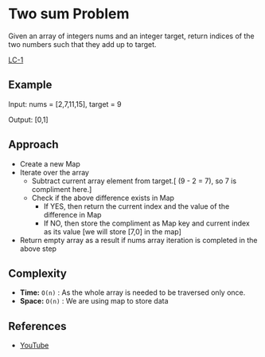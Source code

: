 # Two sum Problem
 Given an array of integers nums and an integer target, return indices of the two numbers such that they add up to target.

  [LC-1](https://leetcode.com/problems/two-sum/)

## Example

Input: nums = [2,7,11,15], target = 9

Output: [0,1]

## Approach
- Create a new Map
- Iterate over the array
  - Subtract current array element from target.[ (9 - 2 = 7), so 7 is compliment here.]
  - Check if the above difference exists in Map
    - If YES, then return the current index and the value of the difference in Map
    - If NO, then store the compliment as Map key and current index as its value [we will store [7,0] in the map]
- Return empty array as a result if nums array iteration is completed in the above step
           

## Complexity

- **Time:** `O(n)` : As the whole array is needed to be traversed only once.
- **Space:** `O(n)` : We are using map to store data

## References

- [YouTube](https://www.youtube.com/watch?v=flnRuCf9Kko)